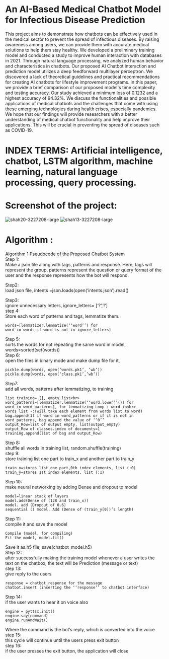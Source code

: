 # An AI-Based Medical Chatbot Model for Infectious Disease Prediction

This project aims to demonstrate how chatbots can be effectively used in the medical sector to prevent the spread of infectious diseases. By raising awareness among users, we can provide them with accurate medical solutions to help them stay healthy. We developed a preliminary training model and conducted a study to improve human interaction with databases in 2021. Through natural language processing, we analyzed human behavior and characteristics in chatbots. Our proposed AI Chatbot interaction and prediction model utilizes a deep feedforward multilayer perceptron. We discovered a lack of theoretical guidelines and practical recommendations for creating AI chatbots for lifestyle improvement programs. In this paper, we provide a brief comparison of our proposed model's time complexity and testing accuracy. Our study achieved a minimum loss of 0.1232 and a highest accuracy of 94.32%. We discuss the functionalities and possible applications of medical chatbots and the challenges that come with using these emerging technologies during health crises, especially pandemics. We hope that our findings will provide researchers with a better understanding of medical chatbot functionality and help improve their applications. This will be crucial in preventing the spread of diseases such as COVID-19.

# INDEX TERMS:  Artificial intelligence, chatbot, LSTM algorithm, machine learning, natural language processing, query processing.

# Screenshot of the project: 
![shah20-3227208-large](https://github.com/sgsayani/Medical-bot/assets/71175346/11397b19-d35b-40a2-80ed-250824474f11)
![shah13-3227208-large](https://github.com/sgsayani/Medical-bot/assets/71175346/34f4c40b-93bb-4747-a30e-674fe424b11c)

# Algorithm :
Algorithm 1 Pseudocode of the Proposed Chatbot System<br>
Step 1:<br>
Make a json file along with tags, patterns and response. Here, tags will represent the group, patterns represent the question or query format of the user and the response represents how the bot will respond.<br>

Step2: <br>
load json file, intents =json.loads(open(‘intents.json’).read()<br>

Step3:<br>
ignore unnecessary letters, ignore_letters= [‘?’,’!’]<br>
step 4:<br>
Store each word of patterns and tags, lemmatize them.<br>
```
words=[lemmatizer.lemmatize(‘‘word’’) for
word in words if word is not in ignore_letters]
```
Step 5:<br>
sorts the words for not repeating the same word in model, words=sorted(set(words))<br>
Step 6:<br>
open the files in binary mode and make dump file for it,<br>
```
pickle.dump(words, open(‘words.pk1’, ’wb’))
pickle.dump(words, open(‘class.pk1’,’wb’))
```
Step7:<br>
add all words, patterns after lemmatizing, to training<br>
```
list training= [], empty list<br>
word_patterns=[lemmatizer.lemmatize(‘‘word.lower’’()) for
word in word_patterns], for lemmatizing Loop : word in<br>
words list -:(will take each element from words list to word)
bag.append(1) if word in word_patterns or if it is not in
word_patterns, bag append the value of ‘‘0’’
output_Row=list of output empty, list(output_empty)
output_Row of classes.index of documents=1
training.append(list of bag and output_Row)
```
Step 8: <br>
shuffle all words in training list, random.shuffle(training)<br>
step 9:<br>
store training list one part to train_x and another part to train_y<br>
```
train_x=stores list one part,0th index elements, list (:0)
train_y=stores 1st index elements, list (:1)
```
Step 10:<br>
make neural networking by adding Dense and dropout to model<br>
```
model=linear stack of layers
model.add(Dense of (128 and train_x))
model. add (Dropout of 0.6)
sequential () model. Add (Dense of (train_y[0])’s length)
```
Step 11:<br>
compile it and save the model<br>
```
Compile (model, for compiling)
Fit the model, model.fit()
```
Save it as.h5 file, save(chatbot_model.h5)<br>
Step 12:<br>
after successfully making the training model whenever a user writes the text on the chatbox, the text will be Prediction (message or text)<br>
step 13:<br>
give reply to the users<br>
```
response = chatbot_response for the message
chatbot.insert (inserting the ‘‘response’’ to chatbot interface)
```
Step 14:<br>
if the user wants to hear it on voice also<br>
```
engine = pyttsx.init()
engine.say(command)
engine.runAndWait()
```
Where the command is the bot’s reply, which is converted into the voice<br>
step 15:<br>
this cycle will continue until the users press exit button<br>
step 16:<br>
if the user presses the exit button, the application will close<br>
